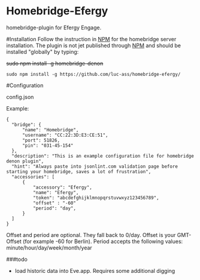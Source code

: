 # Homebridge-Efergy
homebridge-plugin for Efergy Engage.

#Installation
Follow the instruction in [NPM](https://www.npmjs.com/package/homebridge) for the homebridge server installation. The plugin is not jet published through [NPM](https://www.npmjs.com/package/homebridge-denon) and should be installed "globally" by typing:

~~sudo npm install -g homebridge-denon~~
    
    sudo npm install -g https://github.com/luc-ass/homebridge-efergy/

#Configuration

config.json

Example:
    
    {
      "bridge": {
          "name": "Homebridge",
          "username": "CC:22:3D:E3:CE:51",
          "port": 51826,
          "pin": "031-45-154"
      },
      "description": "This is an example configuration file for homebridge denon plugin",
      "hint": "Always paste into jsonlint.com validation page before starting your homebridge, saves a lot of frustration",
      "accessories": [
          {
              "accessory": "Efergy",
              "name": "Efergy",
              "token": "abcdefghijklmnopqrstuvwxyz123456789",
              "offset" : "-60"
              "period": "day",
          }
      ]
    }

Offset and period are optional. They fall back to 0/day.
Offset is your GMT-Offset (for example -60 for Berlin).
Period accepts the following values: minute/hour/day/week/month/year

###todo
- load historic data into Eve.app. Requires some additional digging

